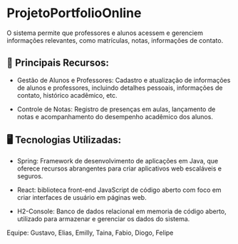 # ProjetoPortfolioOnline

O sistema permite que professores e alunos acessem e gerenciem informações relevantes, como matrículas, notas, informações de contato.

## 📌 Principais Recursos:

- Gestão de Alunos e Professores: Cadastro e atualização de informações de alunos e professores, incluindo detalhes pessoais, informações de contato, histórico acadêmico, etc.

- Controle de Notas: Registro de presenças em aulas, lançamento de notas e acompanhamento do desempenho acadêmico dos alunos.

## 🖥️ Tecnologias Utilizadas:

- Spring: Framework de desenvolvimento de aplicações em Java, que oferece recursos abrangentes para criar aplicativos web escaláveis e seguros.

- React: biblioteca front-end JavaScript de código aberto com foco em criar interfaces de usuário em páginas web. 

- H2-Console: Banco de dados relacional em memoria de código aberto, utilizado para armazenar e gerenciar os dados do sistema.


Equipe: Gustavo, Elias, Emilly, Taina, Fabio, Diogo, Felipe
